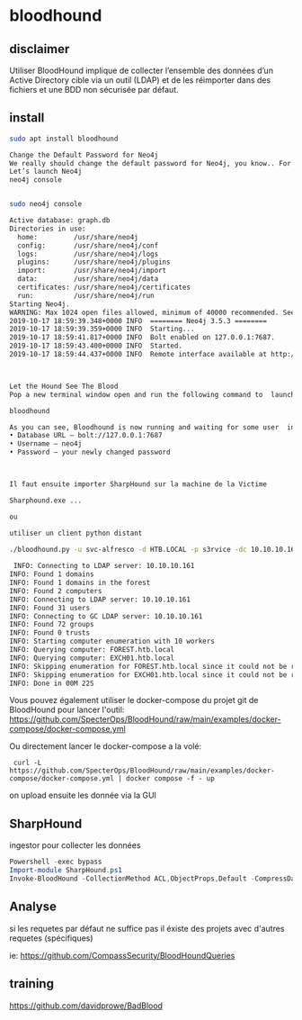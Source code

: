 # bloodhound

## disclaimer

Utiliser BloodHound implique de collecter l’ensemble des données d’un Active Directory cible via un outil (LDAP) et de les réimporter dans des fichiers et une BDD non sécurisée par défaut.

## install

```sh
sudo apt install bloodhound

Change the Default Password for Neo4j
We really should change the default password for Neo4j, you know.. For reasons.
Let’s launch Neo4j
neo4j console


sudo neo4j console

Active database: graph.db
Directories in use:
  home:         /usr/share/neo4j
  config:       /usr/share/neo4j/conf
  logs:         /usr/share/neo4j/logs
  plugins:      /usr/share/neo4j/plugins
  import:       /usr/share/neo4j/import
  data:         /usr/share/neo4j/data
  certificates: /usr/share/neo4j/certificates
  run:          /usr/share/neo4j/run
Starting Neo4j.
WARNING: Max 1024 open files allowed, minimum of 40000 recommended. See the Neo4j manual.
2019-10-17 18:59:39.348+0000 INFO  ======== Neo4j 3.5.3 ========
2019-10-17 18:59:39.359+0000 INFO  Starting...
2019-10-17 18:59:41.817+0000 INFO  Bolt enabled on 127.0.0.1:7687.
2019-10-17 18:59:43.400+0000 INFO  Started.
2019-10-17 18:59:44.437+0000 INFO  Remote interface available at http://localhost:7474/



Let the Hound See The Blood
Pop a new terminal window open and run the following command to  launch Bloodhound, leave the Neo4j console running for obvious reasons.

bloodhound

As you can see, Bloodhound is now running and waiting for some user  input. Earlier when launching Neo4j it also enabled Bolt on  bolt://127.0.0.1:7687. You need to use this as your Database URL.
• Database URL – bolt://127.0.0.1:7687
• Username – neo4j
• Password – your newly changed password



Il faut ensuite importer SharpHound sur la machine de la Victime

Sharphound.exe ...

ou 

utiliser un client python distant

./bloodhound.py -u svc-alfresco -d HTB.LOCAL -p s3rvice -dc 10.10.10.161 -gc 10.10.10.161
 
 INFO: Connecting to LDAP server: 10.10.10.161
INFO: Found 1 domains
INFO: Found 1 domains in the forest
INFO: Found 2 computers
INFO: Connecting to LDAP server: 10.10.10.161
INFO: Found 31 users
INFO: Connecting to GC LDAP server: 10.10.10.161
INFO: Found 72 groups
INFO: Found 0 trusts
INFO: Starting computer enumeration with 10 workers
INFO: Querying computer: FOREST.htb.local
INFO: Querying computer: EXCH01.htb.local
INFO: Skipping enumeration for FOREST.htb.local since it could not be resolved.
INFO: Skipping enumeration for EXCH01.htb.local since it could not be resolved.
INFO: Done in 00M 22S
```

Vous pouvez également utiliser le docker-compose du projet git de BloodHound pour lancer l'outil: https://github.com/SpecterOps/BloodHound/raw/main/examples/docker-compose/docker-compose.yml

Ou directement lancer le docker-compose a la volé:
```shell
 curl -L https://github.com/SpecterOps/BloodHound/raw/main/examples/docker-compose/docker-compose.yml | docker compose -f - up
```


on upload ensuite les donnée via la GUI



## SharpHound

ingestor pour collecter les données

```powershell
Powershell -exec bypass
Import-module SharpHound.ps1
Invoke-BloodHound -CollectionMethod ACL,ObjectProps,Default -CompressData –SkipPing
```


## Analyse

si les requetes par défaut ne suffice pas il éxiste des projets avec d'autres requetes (spécifiques)

ie: https://github.com/CompassSecurity/BloodHoundQueries

## training

https://github.com/davidprowe/BadBlood